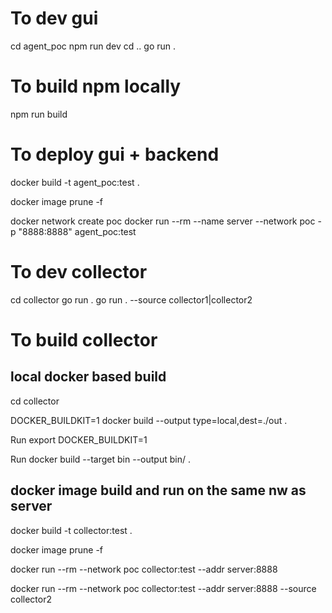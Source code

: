 # To dev gui
cd agent_poc
npm run dev
cd ..
go run .

# To build npm locally

npm run build


# To deploy gui + backend

docker build -t agent_poc:test .

docker image prune -f

docker network create poc
docker run --rm --name server --network poc -p "8888:8888" agent_poc:test

# To dev collector
cd collector
go run . 
go run . --source collector1|collector2

# To build collector

## local docker based build
cd collector

DOCKER_BUILDKIT=1 docker build --output type=local,dest=./out .

Run export DOCKER_BUILDKIT=1

Run docker build --target bin --output bin/ .


## docker image build and run on the same nw as server
docker build -t collector:test .

docker image prune -f

docker run --rm --network poc collector:test --addr server:8888

docker run --rm --network poc collector:test --addr server:8888 --source collector2